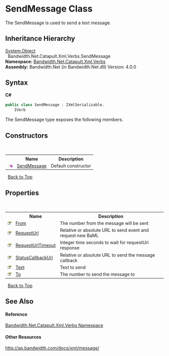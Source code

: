 ﻿# SendMessage Class
 

The SendMessage is used to send a text message.


## Inheritance Hierarchy
<a href="http://msdn2.microsoft.com/en-us/library/e5kfa45b" target="_blank">System.Object</a><br />&nbsp;&nbsp;Bandwidth.Net.Catapult.Xml.Verbs.SendMessage<br />
**Namespace:**&nbsp;<a href ="N_Bandwidth_Net_Catapult_Xml_Verbs.md">Bandwidth.Net.Catapult.Xml.Verbs</a><br />**Assembly:**&nbsp;Bandwidth.Net (in Bandwidth.Net.dll) Version: 4.0.0

## Syntax

**C#**<br />
``` C#
public class SendMessage : IXmlSerializable, 
	IVerb
```

The SendMessage type exposes the following members.


## Constructors
&nbsp;<table><tr><th></th><th>Name</th><th>Description</th></tr><tr><td>![Public method](media/pubmethod.gif "Public method")</td><td><a href ="M_Bandwidth_Net_Catapult_Xml_Verbs_SendMessage__ctor.md">SendMessage</a></td><td>
Default constructor</td></tr></table>&nbsp;
<a href="#sendmessage-class">Back to Top</a>

## Properties
&nbsp;<table><tr><th></th><th>Name</th><th>Description</th></tr><tr><td>![Public property](media/pubproperty.gif "Public property")</td><td><a href ="P_Bandwidth_Net_Catapult_Xml_Verbs_SendMessage_From.md">From</a></td><td>
The number from the message will be sent</td></tr><tr><td>![Public property](media/pubproperty.gif "Public property")</td><td><a href ="P_Bandwidth_Net_Catapult_Xml_Verbs_SendMessage_RequestUrl.md">RequestUrl</a></td><td>
Relative or absolute URL to send event and request new BaML</td></tr><tr><td>![Public property](media/pubproperty.gif "Public property")</td><td><a href ="P_Bandwidth_Net_Catapult_Xml_Verbs_SendMessage_RequestUrlTimeout.md">RequestUrlTimeout</a></td><td>
Integer time seconds to wait for requestUrl response</td></tr><tr><td>![Public property](media/pubproperty.gif "Public property")</td><td><a href ="P_Bandwidth_Net_Catapult_Xml_Verbs_SendMessage_StatusCallbackUrl.md">StatusCallbackUrl</a></td><td>
Relative or absolute URL to send the message callback</td></tr><tr><td>![Public property](media/pubproperty.gif "Public property")</td><td><a href ="P_Bandwidth_Net_Catapult_Xml_Verbs_SendMessage_Text.md">Text</a></td><td>
Text to send</td></tr><tr><td>![Public property](media/pubproperty.gif "Public property")</td><td><a href ="P_Bandwidth_Net_Catapult_Xml_Verbs_SendMessage_To.md">To</a></td><td>
The number to send the message to</td></tr></table>&nbsp;
<a href="#sendmessage-class">Back to Top</a>

## See Also


#### Reference
<a href ="N_Bandwidth_Net_Catapult_Xml_Verbs.md">Bandwidth.Net.Catapult.Xml.Verbs Namespace</a><br />

#### Other Resources
<a href="http://ap.bandwidth.com/docs/xml/message/" target="_blank">http://ap.bandwidth.com/docs/xml/message/</a><br />